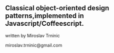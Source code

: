 <h2>Classical object-oriented design patterns,implemented in Javascript/Coffeescript.
</h2>
<p>written by Miroslav Trninic</p>
<p>miroslav.trninic@gmail.com</p>

